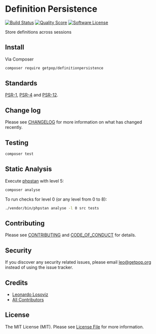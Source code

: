 # Definition Persistence

[![Build Status][ico-travis]][link-travis]
[![Quality Score][ico-code-quality]][link-code-quality]
[![Software License][ico-license]](LICENSE.md)

<!--
[![Latest Version on Packagist][ico-version]][link-packagist]
[![Coverage Status][ico-scrutinizer]][link-scrutinizer]
[![Total Downloads][ico-downloads]][link-downloads]
-->

Store definitions across sessions

## Install

Via Composer

``` bash
composer require getpop/definitionpersistence
```

<!--
## Usage

``` php
```
-->

## Standards

[PSR-1](https://www.php-fig.org/psr/psr-1), [PSR-4](https://www.php-fig.org/psr/psr-4) and [PSR-12](https://www.php-fig.org/psr/psr-12).

## Change log

Please see [CHANGELOG](CHANGELOG.md) for more information on what has changed recently.

## Testing

``` bash
composer test
```

## Static Analysis

Execute [phpstan](https://github.com/phpstan/phpstan) with level 5:

``` bash
composer analyse
```

To run checks for level 0 (or any level from 0 to 8):

``` bash
./vendor/bin/phpstan analyse -l 0 src tests
```

## Contributing

Please see [CONTRIBUTING](CONTRIBUTING.md) and [CODE_OF_CONDUCT](CODE_OF_CONDUCT.md) for details.

## Security

If you discover any security related issues, please email leo@getpop.org instead of using the issue tracker.

## Credits

- [Leonardo Losoviz][link-author]
- [All Contributors][link-contributors]

## License

The MIT License (MIT). Please see [License File](LICENSE.md) for more information.

[ico-version]: https://img.shields.io/packagist/v/getpop/definitionpersistence.svg?style=flat-square
[ico-license]: https://img.shields.io/badge/license-MIT-brightgreen.svg?style=flat-square
[ico-travis]: https://img.shields.io/travis/getpop/definitionpersistence/master.svg?style=flat-square
[ico-scrutinizer]: https://img.shields.io/scrutinizer/coverage/g/getpop/definitionpersistence.svg?style=flat-square
[ico-code-quality]: https://img.shields.io/scrutinizer/g/getpop/definitionpersistence.svg?style=flat-square
[ico-downloads]: https://img.shields.io/packagist/dt/getpop/definitionpersistence.svg?style=flat-square

[link-packagist]: https://packagist.org/packages/getpop/definitionpersistence
[link-travis]: https://travis-ci.org/getpop/definitionpersistence
[link-scrutinizer]: https://scrutinizer-ci.com/g/getpop/definitionpersistence/code-structure
[link-code-quality]: https://scrutinizer-ci.com/g/getpop/definitionpersistence
[link-downloads]: https://packagist.org/packages/getpop/definitionpersistence
[link-author]: https://github.com/leoloso
[link-contributors]: ../../contributors
